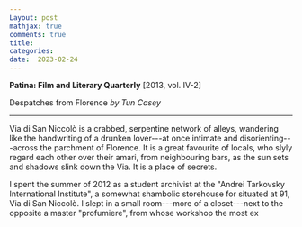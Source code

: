 ```yaml
---
Layout: post
mathjax: true
comments: true
title:
categories:
date:  2023-02-24
---
```


<b>Patina: Film and Literary Quarterly</b> [2013, vol. IV-2]

Despatches from Florence
<i>by Tun Casey</i>

---

Via di San Niccolò is a crabbed, serpentine network of alleys, wandering like the handwriting of a
drunken lover---at once
intimate and disorienting---across the parchment of Florence. It is a great favourite
of locals, who slyly regard each other over their amari, from
neighbouring bars, as the sun sets and shadows slink down the Via. It is a place
of secrets.

I spent the summer of 2012 as a student archivist at the "Andrei
Tarkovsky International Institute", a somewhat shambolic storehouse for situated at 91, Via di San
Niccolò. I slept in a small
room---more of a closet---next to the opposite a master "profumiere",
from whose workshop the most ex

<!--https://www.theflorentine.net/2017/09/08/andrei-tarkovsky-famous-expats/-->
